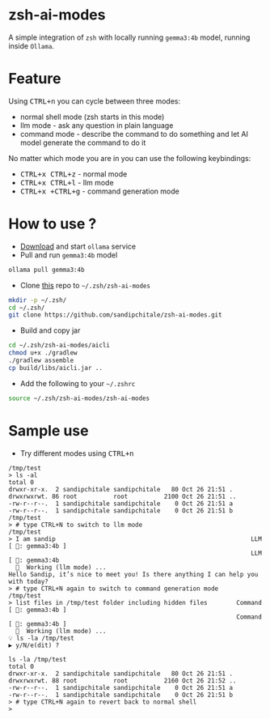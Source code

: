 # zsh-ai-modes

A simple integration of `zsh` with locally running `gemma3:4b` model, running inside `Ollama`.

# Feature

Using <kbd>CTRL+n</kbd> you can cycle between three modes:

- normal shell mode (zsh starts in this mode)
- llm mode - ask any question in plain language
- command mode - describe the command to do something and let AI model generate the command to do it

No matter which mode you are in you can use the following keybindings:

- <kbd>CTRL+x CTRL+z</kbd> - normal mode
- <kbd>CTRL+x CTRL+l</kbd> - llm mode
- <kbd>CTRL+x +CTRL+g</kbd> - command generation mode

# How to use ?

- [Download](https://ollama.com/download) and start `ollama` service
- Pull and run `gemma3:4b` model

```zsh
ollama pull gemma3:4b
```

- Clone [this](https://github.com/sandipchitale/zsh-ai-modes) repo to `~/.zsh/zsh-ai-modes`

```zsh
mkdir -p ~/.zsh/ 
cd ~/.zsh/
git clone https://github.com/sandipchitale/zsh-ai-modes.git
```
- Build and copy jar

```zsh
cd ~/.zsh/zsh-ai-modes/aicli
chmod u+x ./gradlew
./gradlew assemble
cp build/libs/aicli.jar ..
```

- Add the following to your `~/.zshrc`

```zsh
source ~/.zsh/zsh-ai-modes/zsh-ai-modes
```

# Sample use

- Try different modes using <kbd>CTRL+n</kbd>

```text
/tmp/test
> ls -al
total 0
drwxr-xr-x.  2 sandipchitale sandipchitale   80 Oct 26 21:51 .
drwxrwxrwt. 86 root          root          2100 Oct 26 21:51 ..
-rw-r--r--.  1 sandipchitale sandipchitale    0 Oct 26 21:51 a
-rw-r--r--.  1 sandipchitale sandipchitale    0 Oct 26 21:51 b
/tmp/test
> # type CTRL+N to switch to llm mode
/tmp/test
> I am sandip                                                      LLM [ 🤖: gemma3:4b ]
                                                                   LLM [ 🤖: gemma3:4b 
  🤖  Working (llm mode) ...
Hello Sandip, it’s nice to meet you! Is there anything I can help you with today?
> # type CTRL+N again to switch to command generation mode
/tmp/test
> list files in /tmp/test folder including hidden files        Command [ 🤖: gemma3:4b ]
                                                               Command [ 🤖: gemma3:4b ]
  🤖  Working (llm mode) ...
💡 ls -la /tmp/test
▶️ y/N/e(dit) ? 

ls -la /tmp/test
total 0
drwxr-xr-x.  2 sandipchitale sandipchitale   80 Oct 26 21:51 .
drwxrwxrwt. 88 root          root          2160 Oct 26 21:52 ..
-rw-r--r--.  1 sandipchitale sandipchitale    0 Oct 26 21:51 a
-rw-r--r--.  1 sandipchitale sandipchitale    0 Oct 26 21:51 b
> # type CTRL+N again to revert back to normal shell
> 
```

